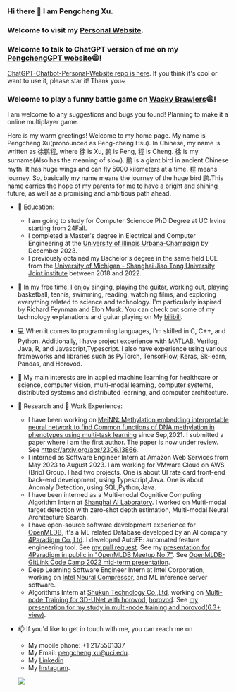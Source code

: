 ### Hi there 👋 I am Pengcheng Xu. 
### Welcome to visit my [Personal Website](https://explcre.github.io/).
### Welcome to talk to ChatGPT version of me on my [PengchengGPT website](https://explcre.github.io/mychat/)😄! 
[ChatGPT-Chatbot-Personal-Website repo is here](https://github.com/explcre/ChatGPT-Chatbot-Personal-Website).
If you think it's cool or want to use it, please star it! Thank you~
### Welcome to play a funny battle game on [Wacky Brawlers]([https://explcre.github.io/mychat/](https://explcre.github.io/bodyfight/bodyfight_latest.html))😄! 
I am welcome to any suggestions and bugs you found! Planning to make it a online multiplayer game.


Here is my warm greetings! Welcome to my home page. My name is Pengcheng Xu(pronounced as Peng-cheng Hsu).
In Chinese, my name is written as 徐鹏程, where 徐 is Xu, 鹏 is Peng, 程 is Cheng. 徐 is my surname(Also has the meaning of slow). 鹏 is a giant bird in ancient Chinese myth. It has huge wings and can fly 5000 kilometers at a time. 程 means journey. So, basically my name means the journey of the huge bird 鹏.This name carries the hope of my parents for me to have a bright and shining future, as well as a promising and ambitious path ahead.
<!--
**explcre/explcre** is a ✨ _special_ ✨ repository because its `README.md` (this file) appears on your GitHub profile.

Here are some ideas to get you started:

- 🔭 I’m currently working on ...
- 🌱 I’m currently learning ...
- 👯 I’m looking to collaborate on ...
- 🤔 I’m looking for help with ...
- 💬 Ask me about ...
- 📫 How to reach me: ...
- 😄 Pronouns: ...
- ⚡ Fun fact: ...
-->

- 🌱 Education:
    - I am going to study for Computer Sciencce PhD Degree at UC Irvine starting from 24Fall. 
    - I completed a Master's degree in Electrical and Computer Engineering at the [University of Illinois Urbana-Champaign](https://illinois.edu/) by December 2023.
    - I previously obtained my Bachelor's degree in the same field ECE from the [University of Michigan - Shanghai Jiao Tong University Joint institute](https://www.ji.sjtu.edu.cn) between 2018 and 2022. 
- 🎸 In my free time, I enjoy singing, playing the guitar, working out, playing basketball, tennis, swimming, reading, watching films, and exploring everything related to science and technology. I'm particularly inspired by Richard Feynman and Elon Musk. You can check out some of my technology explanations and guitar playing on My [bilibili](https://space.bilibili.com/86835117/).
- 💻 When it comes to programming languages, I'm skilled in C, C++, and Python. Additionally, I have project experience with MATLAB, Verilog, Java, R, and Javascript,Typescript. I also have experience using various frameworks and libraries such as PyTorch, TensorFlow, Keras, Sk-learn, Pandas, and Horovod.
- 🔭 My main interests are in applied machine learning for healthcare or science, computer vision, multi-modal learning, computer systems, distributed systems and distributed learning, and computer architecture.
- 🔬 Research and 💼 Work Experience: 
    - I have been working on [MeiNN: Methylation embedding interpretable neural 
network to find Common functions of DNA methylation in 
phenotypes using multi-task learning](https://github.com/explcre/Adaptable-and-intrepretable-multi-task-learning-based-gene-level-methylation-estimation) since Sep,2021. I submitted a paper where I am the first author. The paper is now under review. See https://arxiv.org/abs/2306.13866.
    - I interned as Software Engineer Intern at Amazon Web Services from May 2023 to August 2023. I am working for VMware Cloud on AWS (Brio) Group. I had two projects. One is about UI rate card front-end back-end development, using Typescript,Java. One is about Anomaly Detection, using SQL,Python,Java.
    - I have been interned as a Multi-modal Cognitive Computing Algorithm Intern at [Shanghai AI Laboratory](www.shlab.org.cn). I worked on Multi-modal target detection with zero-shot depth estimation, Multi-modal Neural Architecture Search.
    - I have open-source software development experience for [OpenMLDB](https://github.com/4paradigm/OpenMLDB), it's a ML related Database developed by an AI company [4Paradigm Co.,Ltd](https://en.4paradigm.com/index.html). I developed AutoFE: automated feature engineering tool. See [my pull request](https://github.com/4paradigm/OpenMLDB/pull/2381). See my [presentation for 4Paradigm in public in "OpenMLDB Meetup No.7"](https://www.bilibili.com/video/BV1pe4y1t7wH/?share_source=copy_web&vd_source=986cc4a343d48f7717cede6222a5413a). See [OpenMLDB-GitLink Code Camp 2022 mid-term presentation](https://www.bilibili.com/video/BV1jG41147LY/?share_source=copy_web&vd_source=986cc4a343d48f7717cede6222a5413a).
    - Deep Learning Software Engineer Intern at Intel Corporation, working on [Intel Neural Compressor](https://github.com/intel/neural-compressor), and ML inference server software. 
    - Algorithms Intern at [Shukun Technology Co.,Ltd](https://www.shukun.net), working on [Multi-node Training for 3D-UNet with horovod](https://github.com/explcre/SHUKUN-Technology-AlgorithmIntern-MultiNodeTraining-for-DLmodels-Horovod-ConfigurationTutorial-Perf), [horovod](https://github.com/horovod/horovod). See [my presentation for my study in multi-node training and horovod(6.3+ view)](https://www.bilibili.com/video/BV1aS4y1C7i1/?share_source=copy_web&vd_source=986cc4a343d48f7717cede6222a5413a).
    
- 📫 If you'd like to get in touch with me, you can reach me on 
    - My mobile phone: +1 2175501337 
    - My Email: pengcheng.xu@uci.edu. 
    - My [Linkedin](https://www.linkedin.com/in/pengcheng-xu-ryan/) 
    - My [Instagram](https://www.instagram.com/xpc_1025/). 


    ![](https://github-readme-stats.vercel.app/api?username=explcre)

